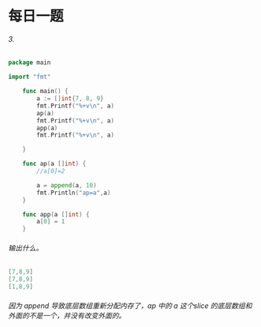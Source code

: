 # 每日一题

###### 3.

```go
package	main

import "fmt"

	func main() {
		a := []int{7, 8, 9}
		fmt.Printf("%+v\n", a)
		ap(a)
		fmt.Printf("%+v\n", a)
		app(a)
		fmt.Printf("%+v\n", a)

	}

	func ap(a []int) {
		//a[0]=2

		a = append(a, 10)
		fmt.Println("ap=a",a)
	}

	func app(a []int) {
		a[0] = 1
	}

```







###### 输出什么。

```go
[7,8,9]
[7,8,9]
[1,8,9]
```

###### 因为 append 导致底层数组重新分配内存了，ap 中的 a 这个slice 的底层数组和外面的不是一个，并没有改变外面的。

